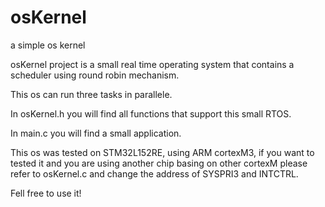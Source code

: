 # osKernel
a simple os kernel

osKernel project is a small real time operating system that contains a scheduler using round robin mechanism.

This os can run three tasks in parallele.

In osKernel.h you will find all functions that support this small RTOS.

In main.c you will find a small application.

This os was tested on STM32L152RE, using ARM cortexM3, if you want to tested it and you are using another chip basing on other cortexM please refer to osKernel.c and change the address of SYSPRI3 and INTCTRL.


Fell free to use it!
